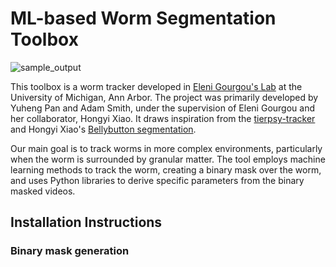 # ML-based Worm Segmentation Toolbox

![sample_output](https://github.com/Pyh2002/Worm-Segmentation-ToolBox/assets/72658879/9876febd-ae4c-47bd-afee-9f3f7c387a06)

This toolbox is a worm tracker developed in [Eleni Gourgou's Lab](https://elenigourgou.engin.umich.edu/) at the University of Michigan, Ann Arbor. The project was primarily developed by Yuheng Pan and Adam Smith, under the supervision of Eleni Gourgou and her collaborator, Hongyi Xiao. It draws inspiration from the [tierpsy-tracker](https://github.com/Tierpsy/tierpsy-tracker) and Hongyi Xiao's [Bellybutton segmentation](https://pypi.org/project/bellybuttonseg/).

Our main goal is to track worms in more complex environments, particularly when the worm is surrounded by granular matter. The tool employs machine learning methods to track the worm, creating a binary mask over the worm, and uses Python libraries to derive specific parameters from the binary masked videos.

## Installation Instructions

### Binary mask generation

